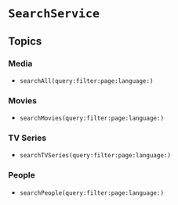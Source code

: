 # ``SearchService``

## Topics

### Media

- ``searchAll(query:filter:page:language:)``

### Movies

- ``searchMovies(query:filter:page:language:)``

### TV Series

- ``searchTVSeries(query:filter:page:language:)``

### People

- ``searchPeople(query:filter:page:language:)``
